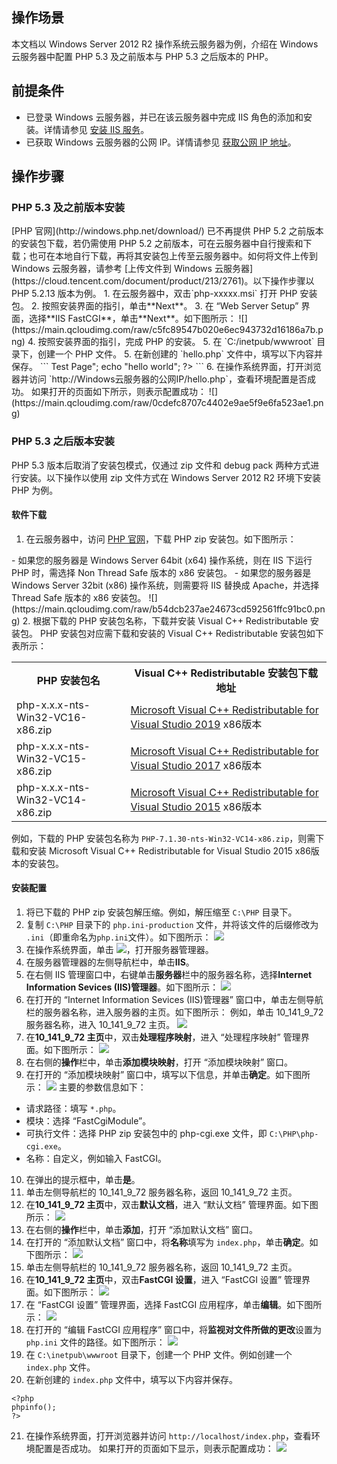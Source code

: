 ## 操作场景

本文档以 Windows Server 2012 R2 操作系统云服务器为例，介绍在 Windows 云服务器中配置 PHP 5.3 及之前版本与 PHP 5.3 之后版本的 PHP。


## 前提条件

- 已登录 Windows 云服务器，并已在该云服务器中完成 IIS 角色的添加和安装。详情请参见 [安装 IIS 服务](https://cloud.tencent.com/document/product/213/2755)。
- 已获取 Windows 云服务器的公网 IP。详情请参见 [获取公网 IP 地址](https://cloud.tencent.com/document/product/213/17940)。

## 操作步骤


### PHP 5.3 及之前版本安装[](id:jump1)
<dx-alert infotype="notice" title="">
[PHP 官网](http://windows.php.net/download/) 已不再提供 PHP 5.2 之前版本的安装包下载，若仍需使用 PHP 5.2 之前版本，可在云服务器中自行搜索和下载；也可在本地自行下载，再将其安装包上传至云服务器中。如何将文件上传到 Windows 云服务器，请参考 [上传文件到 Windows 云服务器](https://cloud.tencent.com/document/product/213/2761)。以下操作步骤以 PHP 5.2.13 版本为例。
</dx-alert> 
1. 在云服务器中，双击`php-xxxxx.msi` 打开 PHP 安装包。
2. 按照安装界面的指引，单击**Next**。
3. 在 “Web Server Setup” 界面，选择**IIS FastCGI**，单击**Next**。如下图所示：
  ![](https://main.qcloudimg.com/raw/c5fc89547b020e6ec943732d16186a7b.png)
4. 按照安装界面的指引，完成 PHP 的安装。
5. 在 `C:/inetpub/wwwroot` 目录下，创建一个 PHP 文件。
5. 在新创建的 `hello.php` 文件中，填写以下内容并保存。
```
	<?php
	echo "<title>Test Page</title>";
	echo "hello world";
	?>
```
6. 在操作系统界面，打开浏览器并访问 `http://Windows云服务器的公网IP/hello.php`，查看环境配置是否成功。
如果打开的页面如下所示，则表示配置成功：
![](https://main.qcloudimg.com/raw/0cdefc8707c4402e9ae5f9e6fa523ae1.png)


### PHP 5.3 之后版本安装[](id:jump)

PHP 5.3 版本后取消了安装包模式，仅通过 zip 文件和 debug pack 两种方式进行安装。以下操作以使用 zip 文件方式在 Windows Server 2012 R2 环境下安装 PHP 为例。

#### 软件下载

1. 在云服务器中，访问 [PHP 官网](http://windows.php.net/download/)，下载 PHP zip 安装包。如下图所示：
<dx-alert infotype="notice" title=""> 
- 如果您的服务器是 Windows Server 64bit (x64) 操作系统，则在 IIS 下运行 PHP 时，需选择 Non Thread Safe 版本的 x86 安装包。
- 如果您的服务器是 Windows Server 32bit (x86) 操作系统，则需要将 IIS 替换成 Apache，并选择 Thread Safe 版本的 x86 安装包。
</dx-alert>
![](https://main.qcloudimg.com/raw/b54dcb237ae24673cd592561ffc91bc0.png)
2.  根据下载的 PHP 安装包名称，下载并安装 Visual C++ Redistributable 安装包。
PHP 安装包对应需下载和安装的 Visual C++ Redistributable 安装包如下表所示：
<table>
<tr><th>PHP 安装包名</th><th>Visual C++ Redistributable 安装包下载地址</th></tr>
<tr><td>php-x.x.x-nts-Win32-VC16-x86.zip</td><td><a href="https://visualstudio.microsoft.com/zh-hans/downloads/">Microsoft Visual C++ Redistributable for Visual Studio 2019</a> x86版本</td></tr>
<tr><td>php-x.x.x-nts-Win32-VC15-x86.zip</td><td><a href="https://visualstudio.microsoft.com/zh-hans/vs/older-downloads/">Microsoft Visual C++ Redistributable for Visual Studio 2017</a> x86版本</td></tr>
<tr><td>php-x.x.x-nts-Win32-VC14-x86.zip</td><td><a href="https://www.microsoft.com/zh-cn/download/details.aspx?id=48145">Microsoft Visual C++ Redistributable for Visual Studio 2015</a> x86版本</td></tr>
</table>
 例如，下载的 PHP 安装包名称为 <code>PHP-7.1.30-nts-Win32-VC14-x86.zip</code>，则需下载和安装 Microsoft Visual C++ Redistributable for Visual Studio 2015 x86版本的安装包。

#### 安装配置
1. 将已下载的 PHP zip 安装包解压缩。例如，解压缩至 `C:\PHP` 目录下。
2. 复制 `C:\PHP` 目录下的 `php.ini-production` 文件，并将该文件的后缀修改为 `.ini`（即重命名为`php.ini`文件）。如下图所示：
![](https://main.qcloudimg.com/raw/52d9a2098fe73c8ddb41366b9732a000.png)
3. 在操作系统界面，单击 <img src="https://main.qcloudimg.com/raw/f779581f1ce3edfead8c725ce1504009.png" style="margin: 0;"></img>，打开服务器管理器。
4. 在服务器管理器的左侧导航栏中，单击**IIS**。
5. 在右侧 IIS 管理窗口中，右键单击**服务器**栏中的服务器名称，选择**Internet Information Sevices (IIS)管理器**。如下图所示：
![](https://main.qcloudimg.com/raw/55e0b4c86de284050e5d810e92650337.png)
6. 在打开的 “Internet Information Sevices (IIS)管理器” 窗口中，单击左侧导航栏的服务器名称，进入服务器的主页。如下图所示：
例如，单击 10_141_9_72 服务器名称，进入 10_141_9_72 主页。
![](https://main.qcloudimg.com/raw/ab0f2306624452d4a3ab9fd5389d5b1d.png)
7. 在**10_141_9_72 主页**中，双击**处理程序映射**，进入 “处理程序映射” 管理界面。如下图所示：
![](https://main.qcloudimg.com/raw/916a9cc9ce1270dbbfe6ddbb58f937e7.png)
8. 在右侧的**操作**栏中，单击**添加模块映射**，打开 “添加模块映射” 窗口。
9. 在打开的 “添加模块映射” 窗口中，填写以下信息，并单击**确定**。如下图所示：
![](https://main.qcloudimg.com/raw/a4d139682fc14204acd77ac3d1ea10eb.png)
主要的参数信息如下：
 - 请求路径：填写 `*.php`。
 - 模块：选择 “FastCgiModule”。
 - 可执行文件：选择 PHP zip 安装包中的 php-cgi.exe 文件，即 `C:\PHP\php-cgi.exe`。
 - 名称：自定义，例如输入 FastCGI。
10.  在弹出的提示框中，单击**是**。 
11.  单击左侧导航栏的 10_141_9_72 服务器名称，返回 10_141_9_72 主页。
12.  在**10_141_9_72 主页**中，双击**默认文档**，进入 “默认文档” 管理界面。如下图所示：
![](https://main.qcloudimg.com/raw/6a896eeb929ae0104b1792e08bd895a6.png)
13.  在右侧的**操作**栏中，单击**添加**，打开 “添加默认文档” 窗口。
14.  在打开的 “添加默认文档” 窗口中，将**名称**填写为 `index.php`，单击**确定**。如下图所示：
![](https://main.qcloudimg.com/raw/2d09af5d86755dd481b13efb0b3619a2.png)
15.  单击左侧导航栏的 10_141_9_72 服务器名称，返回 10_141_9_72 主页。
16.  在**10_141_9_72 主页**中，双击**FastCGI 设置**，进入 “FastCGI 设置” 管理界面。如下图所示：
![](https://main.qcloudimg.com/raw/2a0693d3b837804b546fc690b4fb5cee.png)
17.  在 “FastCGI 设置” 管理界面，选择 FastCGI 应用程序，单击**编辑**。如下图所示：
![](https://main.qcloudimg.com/raw/2038fa0df5c08820dc028fb3635fcda4.png)
18.  在打开的 “编辑  FastCGI 应用程序” 窗口中，将**监视对文件所做的更改**设置为 `php.ini` 文件的路径。如下图所示：
![](https://main.qcloudimg.com/raw/b1aa458607934a5331b51e22762d0dec.png)
19. 在 `C:\inetpub\wwwroot` 目录下，创建一个 PHP 文件。例如创建一个 `index.php` 文件。
20. 在新创建的 `index.php` 文件中，填写以下内容并保存。
```
<?php
phpinfo();
?>
```
21. 在操作系统界面，打开浏览器并访问 `http://localhost/index.php`，查看环境配置是否成功。
如果打开的页面如下显示，则表示配置成功：
![](https://main.qcloudimg.com/raw/ccd08fd9af6afe4ee2c3bf38f9e581b9.png)

